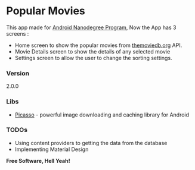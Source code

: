 # Popular Movies

This app made for [Android Nanodegree Program], Now the App has 3 screens :

  - Home screen to show the popular movies from [themoviedb.org] API.
  - Movie Details screen to show the details of any selected movie
  - Settings screen to allow the user to change the sorting settings.

### Version
2.0.0

### Libs
* [Picasso] - powerful image downloading and caching library for Android

### TODOs
  - Using content providers to getting the data from the database
  - Implementing Material Design

**Free Software, Hell Yeah!**

[Android Nanodegree Program]:https://www.udacity.com/nanodegree
[themoviedb.org]:http://themoviedb.org
[Picasso]:http://square.github.io/picasso/
